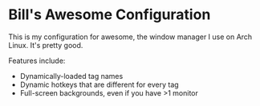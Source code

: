 # Bill's Awesome Configuration

This is my configuration for awesome, the window manager I use on Arch Linux. It's pretty good.

Features include:
- Dynamically-loaded tag names
- Dynamic hotkeys that are different for every tag
- Full-screen backgrounds, even if you have >1 monitor

